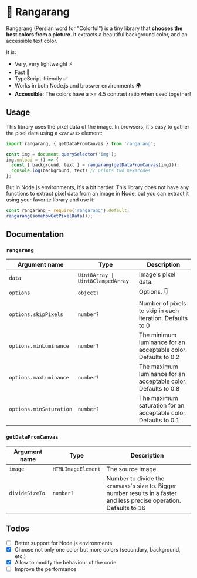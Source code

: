# 🌈 Rangarang
Rangarang (Persian word for "Colorful") is a tiny library that **chooses the best colors from a picture**. It extracts a beautiful background color, and an accessible text color.

It is:
- Very, very lightweight ⚡️
- Fast 🤔
- TypeScript-friendly ✅
- Works in both Node.js and broswer environments 🌍
- **Accessible**: The colors have a >= 4.5 contrast ratio when used together!

## Usage
This library uses the pixel data of the image. In browsers, it's easy to gather the pixel data using a `<canvas>` element:
```js
import rangarang, { getDataFromCanvas } from 'rangarang';

const img = document.querySelector('img');
img.onload = () => {
  const { background, text } = rangarang(getDataFromCanvas(img)));
  console.log(background, text) // prints two hexacodes
};
```
But in Node.js environments, it's a bit harder. This library does not have any functions to extract pixel data from an image in Node, but you can extract it using your favorite library and use it:
```js
const rangarang = require('rangarang').default;
rangarang(somehowGetPixelData());
```

## Documentation
### `rangarang`
| Argument name | Type | Description
| - | - | -
| `data` | `Uint8Array \| Uint8ClampedArray` | Image's pixel data.
| `options` | `object?` | Options. 👇
| `options.skipPixels` | `number?` | Number of pixels to skip in each iteration. Defaults to 0
| `options.minLuminance` | `number?` | The minimum luminance for an acceptable color. Defaults to 0.2
| `options.maxLuminance` | `number?` | The maximum luminance for an acceptable color. Defaults to 0.8
| `options.minSaturation` | `number?` | The maximum saturation for an acceptable color. Defaults to 0.1
### `getDataFromCanvas`
| Argument name | Type | Description
| - | - | -
| `image` | `HTMLImageElement` | The source image.
| `divideSizeTo` | `number?` | Number to divide the `<canvas>`'s size to. Bigger number results in a faster and less precise operation. Defaults to 16

## Todos
- [ ] Better support for Node.js environments
- [x] Choose not only one color but more colors (secondary, background, etc.)
- [x] Allow to modify the behaviour of the code
- [ ] Improve the performance
